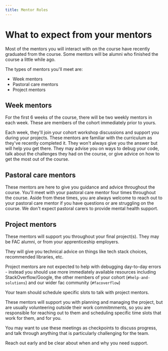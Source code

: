 ```yaml
---
title: Mentor Roles
---
```


# What to expect from your mentors

Most of the mentors you will interact with on the course have recently graduated from the course. Some mentors will be alumni who finished the course a little while ago.

The types of mentors you'll meet are:

- Week mentors
- Pastoral care mentors
- Project mentors

## Week mentors

For the first 6 weeks of the course, there will be two weekly mentors in each week. These are members of the cohort immediately prior to yours.

Each week, they'll join your cohort workshop discussions and support you during your projects. These mentors are familiar with the curriculum as they've recently completed it. They won't always give you the answer but will help you get there. They may advise you on ways to debug your code, talk about the challenges they had on the course, or give advice on how to get the most out of the course.

## Pastoral care mentors

These mentors are here to give you guidance and advice throughout the course. You'll meet with your pastoral care mentor four times throughout the course. Aside from these times, you are always welcome to reach out to your pastoral care mentor if you have questions or are struggling on the course. We don't expect pastoral carers to provide mental health support.

## Project mentors

These mentors will support you throughout your final project(s). They may be FAC alumni, or from your apprenticeship employers.

They will give you technical advice on things like tech stack choices, recommended libraries, etc.

Project mentors are not expected to help with debugging day-to-day errors - instead you should use more immediately available resources including StackOverflow/Google, the other members of your cohort (`#help-and-solutions`) and our wider fac community (`#facoverflow`)

Your team should schedule specific slots to talk with project mentors.

These mentors will support you with planning and managing the project, but are usually volunteering outside their work commitmments, so you are responsible for reaching out to them and scheduling specific time slots that work for them, and for you.

You may want to use these meetings as checkpoints to discuss progress, and talk through anything that is particularly challenging for the team.

Reach out early and be clear about when and why you need support.
